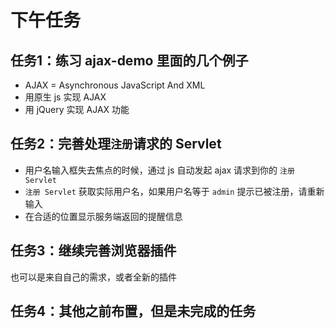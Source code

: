 # 下午任务

## 任务1：练习 ajax-demo 里面的几个例子

- AJAX = Asynchronous JavaScript And XML
- 用原生 js 实现 AJAX
- 用 jQuery 实现 AJAX 功能

## 任务2：完善处理`注册`请求的 Servlet
- 用户名输入框失去焦点的时候，通过 js 自动发起 ajax 请求到你的 `注册 Servlet`
- `注册 Servlet` 获取实际用户名，如果用户名等于 `admin` 提示已被注册，请重新输入
- 在合适的位置显示服务端返回的提醒信息

## 任务3：继续完善浏览器插件
也可以是来自自己的需求，或者全新的插件

## 任务4：其他之前布置，但是未完成的任务
